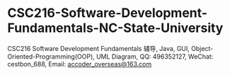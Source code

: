 # CSC216-Software-Development-Fundamentals-NC-State-University
CSC216 Software Development Fundamentals 辅导, Java, GUI, Object-Oriented-Programming(OOP), UML Diagram, QQ: 496352127, WeChat: cestbon_688, Email: accoder_overseas@163.com
